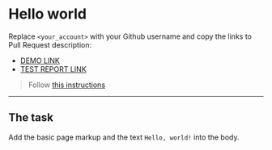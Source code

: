 # Hello world
Replace `<your_account>` with your Github username and copy the links to Pull Request description:
- [DEMO LINK](https://Ihor-1993.github.io/layout_hello-world/)
- [TEST REPORT LINK](https://Ihor-1993.github.io/layout_hello-world/report/html_report/)

> Follow [this instructions](https://mate-academy.github.io/layout_task-guideline/#how-to-solve-the-layout-tasks-on-github)
___

## The task
Add the basic page markup and the text `Hello, world!` into the body.
